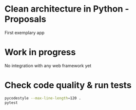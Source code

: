 # Clean architecture in Python - Proposals
First exemplary app

# Work in progress
No integration with any web framework yet

# Check code quality & run tests
```bash
pycodestyle --max-line-length=120 .
pytest 
```
